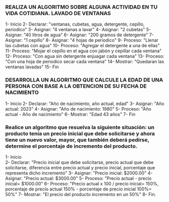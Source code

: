 ### REALIZA UN ALGORITMO SOBRE ALGUNA ACTIVIDAD EN TU VIDA COTIDIANA. LAVADO DE VENTANAS

   1- Inicio
   2- Declarar: "ventanas, cubetas, agua, detergente, cepillo, periodico"
   3- Asignar: "4 ventanas a lavar"
   4- Asignar: "2 cubetas"
   5- Asignar: "40 litros de agua"
   6- Asignar: "200 gramos de detergente"
   7- Asignar: "1 cepillo"
   8- Asignar: "4 hojas de periodico"
   9- Proceso: "Llenar las cubetas con agua"
   10- Proceso: "Agregar el detergente a una de ellas"
   11- Proceso: "Mojar el cepillo en el agua con jabón  y cepillar cada ventana"
   12- Proceso: "Con agua sin detergente enjuagar cada ventana"
   13- Proceso: "Con una hoja de periodico secar cada ventana"
   14- Mostrar: "Quedaran las ventanas lavadas"
   15- Fin
   
    



### DESARROLLA UN ALGORITMO QUE CALCULE LA EDAD DE UNA PERSONA CON BASE A LA OBTENCION DE SU FECHA DE NACIMIENTO

1- Inicio
2- Declarar: "Año de nacimiento, año actual, edad"
3- Asignar: "Año actual: 2023"
4- Asignar: "Año de nacimiento: 1980"
5- Proceso: "Año actual - Año de nacimiento"
6- Mostrar: "Edad 43 años"
7- Fin



###  Realice un algoritmo que resuelva la siguiente situación: un producto tenía un precio inicial que debe solicitarse y ahora tiene un nuevo valor, mayor, que también deberá pedirse, determine el porcentaje de incremento del producto. 

1- Inicio   
2- Declarar: "Precio inicial que debe solicitarse, precio actual que debe solicitarse, diferencia entre precio actual y precio inicial, porcentaje que representa dicho incremento"
3- Asignar: "Precio inicial: $2000.00"
4- Asignar: "Precio actual: $3000.00"
5- Proceso: "Precio actual - precio inicial= $1000.00"
6- Proceso: "Precio actual x 100 / precio inicial= 150%, porcentaje de precio actual 150% - porcentaje de precio inicial 100%= 50%"
7- Mostrar: "El precio del producto incremento en un 50%"
8- Fin.
